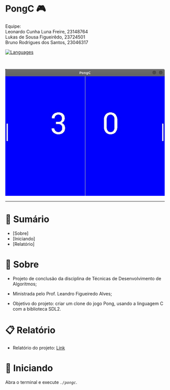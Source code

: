 # PongC 🎮
Equipe:<br>
Leonardo Cunha Luna Freire, 23148764<br>
Lukas de Sousa Figueirêdo, 23724501<br>
Bruno Rodrigues dos Santos, 23046317

[![Languages](https://img.shields.io/github/languages/count/leonardoclf/pongC?color=%231E90FF&style=flat-square)](#)

<br />
<p align="center">
   <img src="game.png" width="700"/>
</p>


---

# :pushpin: Sumário

* [Sobre]
* [Iniciando]
* [Relatório]


# :closed_book: Sobre

- Projeto de conclusão da disciplina de Técnicas de Desenvolvimento de Algoritmos; 
- Ministrada pelo Prof. Leandro Figueiredo Alves;

- Objetivo do projeto: criar um clone do jogo Pong, usando a linguagem C com a biblioteca SDL2.


# 📋 Relatório


   - Relatório do projeto: <a href="https://github.com/leonardoclf/pongC/blob/master/relatorio.pdf">Link</a>


# :rocket: Iniciando

Abra o terminal e execute *``./pongc``*.
